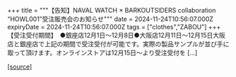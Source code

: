 +++
title = """【告知】NAVAL WATCH × BARKOUTSIDERS collaboration “HOWL001”受注販売会のお知らせ"""
date = 2024-11-24T10:56:07.000Z
expiryDate = 2024-11-24T10:56:07.000Z
tags = ["clothes","ZABOU"]
+++
【受注受付期間】　●銀座店12月1日～12月8日●大阪店12月11日～12月15日大阪店と銀座店で上記の期間で受注受付が可能です。実際の製品サンプルが並び手に取って頂けます。オンラインストアは12月15日～より受注受付を \[…\]

[[source]](https://zabou.org/2024/11/24/313449/)
